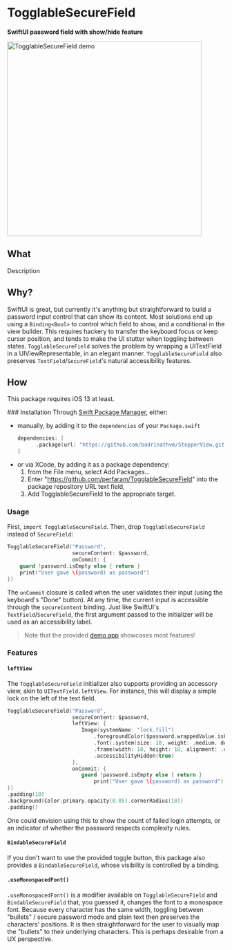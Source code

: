 # TogglableSecureField
**SwiftUI password field with show/hide feature**

<img src="https://raw.githubusercontent.com/perfaram/TogglableSecureField/main/Demo/demo.gif" height="450" alt="TogglableSecureField demo"/>

## What
Description

## Why?
SwiftUI is great, but currently it's anything but straightforward to build a password input control that can show its content. Most solutions end up using a `Binding<Bool>` to control which field to show, and a conditional in the view builder. This requires hackery to transfer the keyboard focus or keep cursor position, and tends to make the UI stutter when toggling between states. 
`TogglableSecureField` solves the problem by wrapping a UITextField in a UIViewRepresentable, in an elegant manner. `TogglableSecureField` also preserves `TextField`/`SecureField`'s natural accessibility features. 

## How
This package requires iOS 13 at least.

### Installation
Through [Swift Package Manager](https://swift.org/package-manager/), either:
* manually, by adding it to the `dependencies` of your `Package.swift`
    ```swift
    dependencies: [
          .package(url: "https://github.com/badrinathvm/StepperView.git", from: "1.6.7")
    ]
    ```
* or via XCode, by adding it as a package dependency:
    1. from the File menu, select Add Packages...
    2. Enter "https://github.com/perfaram/TogglableSecureField" into the package repository URL text field,
    3. Add TogglableSecureField to the appropriate target.

### Usage
First, `import TogglableSecureField`. Then, drop `TogglableSecureField` instead of `SecureField`:
```swift
TogglableSecureField("Password",
                     secureContent: $password,
                     onCommit: {
    guard !password.isEmpty else { return }
    print("User gave \(password) as password")
})
```
The `onCommit` closure is called when the user validates their input (using the keyboard's "Done" button). At any time, the current input is accessible through the `secureContent` binding. 
Just like SwiftUI's `TextField`/`SecureField`, the first argument passed to the initializer will be used as an accessibility label.

> Note that the provided [demo app](https://github.com/perfaram/TogglableSecureField/main/Demo) showcases most features! 

### Features
#### `leftView`
The `TogglableSecureField` initializer also supports providing an accessory view, akin to `UITextField.leftView`. For instance, this will display a simple lock on the left of the text field.
```swift
TogglableSecureField("Password",
                     secureContent: $password,
                     leftView: {
                        Image(systemName: "lock.fill")
                            .foregroundColor($password.wrappedValue.isEmpty ? .secondary : .primary)
                            .font(.system(size: 18, weight: .medium, design: .default))
                            .frame(width: 18, height: 18, alignment: .center)
                            .accessibilityHidden(true)
                     },
                     onCommit: {
                        guard !password.isEmpty else { return }
                            print("User gave \(password) as password")
})
.padding(10)
.background(Color.primary.opacity(0.05).cornerRadius(10))
.padding()
```
One could envision using this to show the count of failed login attempts, or an indicator of whether the password respects complexity rules.

#### `BindableSecureField`
If you don't want to use the provided toggle button, this package also provides a `BindableSecureField`, whose visibility is controlled by a binding.  

#### `.useMonospacedFont()`
`.useMonospacedFont()` is a modifier available on `TogglableSecureField` and `BindableSecureField` that, you guessed it, changes the font to a monospace font. Because every character has the same width, toggling between "bullets" / secure password mode and plain text then preserves the characters' positions. It is then straightforward for the user to visually map the "bullets" to their underlying characters. This is perhaps desirable from a UX perspective. 
